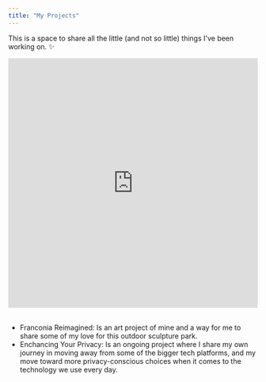 ```yaml
---
title: "My Projects"
---
```


This is a space to share all the little (and not so little) things I've been working on. ✨

<div style="width:100%;height:0;padding-bottom:100%;position:relative;"><iframe src="https://giphy.com/embed/6Rp9ZYEy13cKhHZH5Z" width="100%" height="100%" style="position:absolute" frameBorder="0" class="giphy-embed" allowFullScreen></iframe></div><br>

- Franconia Reimagined: Is an art project of mine and a way for me to share some of my love for this outdoor sculpture park.
- Enchancing Your Privacy: Is an ongoing project where I share my own journey in moving away from some of the bigger tech platforms, and my move toward more privacy-conscious choices when it comes to the technology we use every day. 
